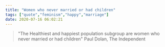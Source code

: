 ```yaml
---
title: "Women who never married or had children"
tags: ["quote","feminism","happy","marriage"]
date: 2020-07-16 06:02:21
---
```


> "The Healthiest and happiest population subgroup are women who never married or had children"
Paul Dolan, The Independent
